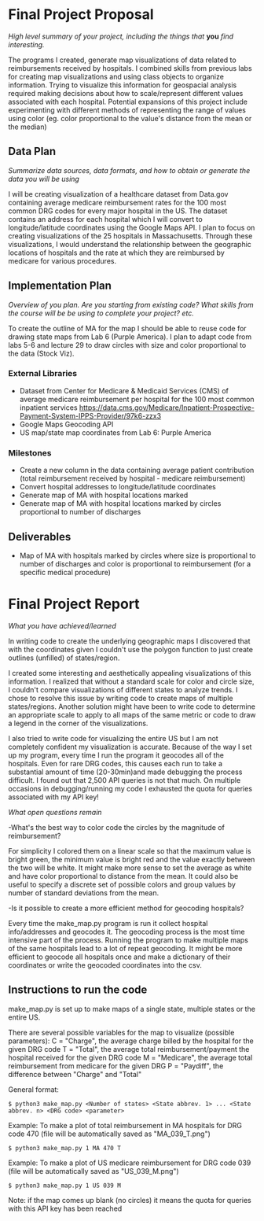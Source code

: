# Final Project Proposal
*High level summary of your project, including the things that* **you** *find interesting.*

The programs I created, generate map visualizations of data related to reimbursements received by hospitals. I combined skills from previous labs for creating map visualizations and using class objects to organize information. Trying to visualize this information for geospacial analysis required making decisions about how to scale/represent different values associated with each hospital. Potential expansions of this project include experimenting with different methods of representing the range of values using color (eg. color proportional to the value's distance from the mean or the median)

## Data Plan
*Summarize data sources, data formats, and how to obtain or generate the data you will be using*

I will be creating visualization of a healthcare dataset from Data.gov containing average medicare reimbursement rates for the 100 most common DRG codes for every major hospital in the US. The dataset contains an address for each hospital which I will convert to longitude/latitude coordinates using the Google Maps API. I plan to focus on creating visualizations of the 25 hospitals in Massachusetts. Through these visualizations, I would understand the relationship between the geographic locations of hospitals and the rate at which they are reimbursed by medicare for various procedures.

## Implementation Plan
*Overview of you plan. Are you starting from existing code? What skills from the course will be be using to complete your project? etc.*

To create the outline of MA for the map I should be able to reuse code for drawing state maps from Lab 6 (Purple America). I plan to adapt code from labs 5-6 and lecture 29 to draw circles with size and color proportional to the data (Stock Viz).

### External Libraries
- Dataset from Center for Medicare & Medicaid Services (CMS) of average medicare reimbursement per hospital for the 100 most common inpatient services  https://data.cms.gov/Medicare/Inpatient-Prospective-Payment-System-IPPS-Provider/97k6-zzx3
- Google Maps Geocoding API
- US map/state map coordinates from Lab 6: Purple America

### Milestones
- Create a new column in the data containing average patient contribution (total reimbursement received by hospital - medicare reimbursement)
- Convert hospital addresses to longitude/latitude coordinates
- Generate map of MA with hospital locations marked
- Generate map of MA with hospital locations marked by circles proportional to number of discharges

## Deliverables
- Map of MA with hospitals marked by circles where size is proportional to number of discharges and color is proportional to reimbursement (for a specific medical procedure)

# Final Project Report

*What you have achieved/learned*

In writing code to create the underlying geographic maps I discovered that with the coordinates given I couldn't use the polygon function to just create outlines (unfilled) of states/region.

I created some interesting and aesthetically appealing visualizations of this information. I realized that without a standard scale for color and circle size, I couldn't compare visualizations of different states to analyze trends. I chose to resolve this issue by writing code to create maps of multiple states/regions. Another solution might have been to write code to determine an appropriate scale to apply to all maps of the same metric or code to draw a legend in the corner of the visualizations.

I also tried to write code for visualizing the entire US but I am not completely confident my visualization is accurate. Because of the way I set up my program, every time I run the program it geocodes all of the hospitals. Even for rare DRG codes, this causes each run to take a substantial amount of time (20-30min)and made debugging the process difficult. I found out that 2,500 API queries is not that much. On multiple occasions in debugging/running my code I exhausted the quota for queries associated with my API key!

*What open questions remain*

-What's the best way to color code the circles by the magnitude of reimbursement?

For simplicity I colored them on a linear scale so that the maximum value is bright green, the minimum value is bright red and the value exactly between the two will be white. It might make more sense to set the average as white and have color proportional to distance from the mean. It could also be useful to specify a discrete set of possible colors and group values by number of standard deviations from the mean.

-Is it possible to create a more efficient method for geocoding hospitals?

Every time the make_map.py program is run it collect hospital info/addresses and geocodes it. The geocoding process is the most time intensive part of the process. Running the program to make multiple maps of the same hospitals lead to a lot of repeat geocoding. It might be more efficient to geocode all hospitals once and make a dictionary of their coordinates or write the geocoded coordinates into the csv.

## Instructions to run the code

make_map.py is set up to make maps of a single state, multiple states or the entire US.

There are several possible variables for the map to visualize (possible parameters):
  C = "Charge", the average charge billed by the hospital for the given DRG code
  T = "Total", the average total reimbursement/payment the hospital received for the given DRG code
  M = "Medicare", the average total reimbursement from medicare for the given DRG
  P = "Paydiff", the difference between "Charge" and "Total"

General format:

`$ python3 make_map.py <Number of states> <State abbrev. 1> ... <State abbrev. n> <DRG code> <parameter>`

Example: To make a plot of total reimbursement in MA hospitals for DRG code 470 (file will be automatically saved as "MA_039_T.png")

`$ python3 make_map.py 1 MA 470 T`

Example: To make a plot of US medicare reimbursement for DRG code 039 (file will be automatically saved as "US_039_M.png")

`$ python3 make_map.py 1 US 039 M`

Note: if the map comes up blank (no circles) it means the quota for queries with this API key has been reached

